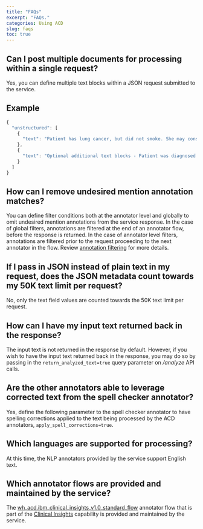 ```yaml
---
title: "FAQs"
excerpt: "FAQs."
categories: Using ACD
slug: faqs
toc: true
---
```

<!-- ---

copyright:
  years: 2019
lastupdated: "2019-02-20"

keywords: annotator clinical data, clinical data, annotation

subcollection: wh-acd

--- -->

<!-- # FAQs -->

## Can I post multiple documents for processing within a single request?

Yes, you can define multiple text blocks within a JSON request submitted to the service.

## Example

```javascript
{
  "unstructured": [
    {
      "text": "Patient has lung cancer, but did not smoke. She may consider chemotherapy as part of a treatment plan."
    },
    {
      "text": "Optional additional text blocks - Patient was diagnosed with diabetes mellitus."
    }
  ]
}
```

## How can I remove undesired mention annotation matches?

You can define filter conditions both at the annotator level and globally to omit undesired mention annotations from the service response. In the case of global filters, annotations are filtered at the end of an annotator flow, before the response is returned. In the case of annotator level filters, annotations are filtered prior to the request proceeding to the next annotator in the flow. Review [annotation filtering](/clouddocs/filtering/) for more details.

## If I pass in JSON instead of plain text in my request, does the JSON metadata count towards my 50K text limit per request?

No, only the text field values are counted towards the 50K text limit per request.

## How can I have my input text returned back in the response?

The input text is not returned in the response by default. However, if you wish to have the input text returned back in the response, you may do so by passing in the `return_analyzed_text=true` query parameter on _/analyze_ API calls.

## Are the other annotators able to leverage corrected text from the spell checker annotator?

Yes, define the following parameter to the spell checker annotator to have spelling corrections applied to the text being processed by the ACD annotators, `apply_spell_corrections=true`.

## Which languages are supported for processing?

At this time, the NLP annotators provided by the service support English text.

## Which annotator flows are provided and maintained by the service?

The [wh_acd.ibm_clinical_insights_v1.0_standard_flow](/usage/overview/) annotator flow that is part of the [Clinical Insights](/clouddocs/clinical_insights_overview/) capability is provided and maintained by the service.
